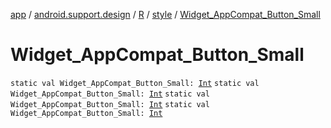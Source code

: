 [app](../../../index.md) / [android.support.design](../../index.md) / [R](../index.md) / [style](index.md) / [Widget_AppCompat_Button_Small](.)

# Widget_AppCompat_Button_Small

`static val Widget_AppCompat_Button_Small: `[`Int`](https://kotlinlang.org/api/latest/jvm/stdlib/kotlin/-int/index.html)
`static val Widget_AppCompat_Button_Small: `[`Int`](https://kotlinlang.org/api/latest/jvm/stdlib/kotlin/-int/index.html)
`static val Widget_AppCompat_Button_Small: `[`Int`](https://kotlinlang.org/api/latest/jvm/stdlib/kotlin/-int/index.html)
`static val Widget_AppCompat_Button_Small: `[`Int`](https://kotlinlang.org/api/latest/jvm/stdlib/kotlin/-int/index.html)